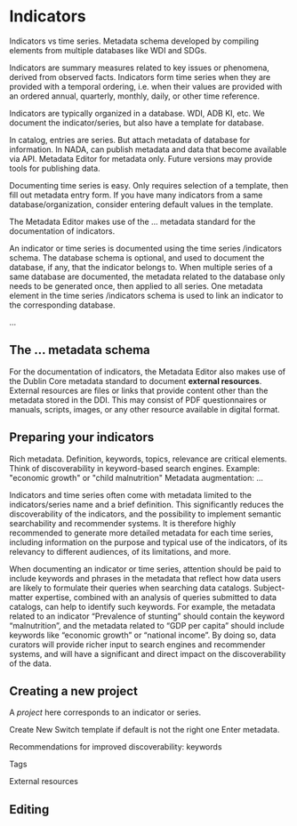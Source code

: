 # Indicators

Indicators vs time series.
Metadata schema developed by compiling elements from multiple databases like WDI and SDGs.

Indicators are summary measures related to key issues or phenomena, derived from observed facts. Indicators form time series when they are provided with a temporal ordering, i.e. when their values are provided with an ordered annual, quarterly, monthly, daily, or other time reference.

Indicators are typically organized in a database. WDI, ADB KI, etc. We document the indicator/series, but also have a template for database.

In catalog, entries are series. But attach metadata of database for information.
In NADA, can publish metadata and data that become available via API. Metadata Editor for metadata only. Future versions may provide tools for publishing data.

Documenting time series is easy. Only requires selection of a template, then fill out metadata entry form. If you have many indicators from a same database/organization, consider entering default values in the template. 

The Metadata Editor makes use of the ... metadata standard for the documentation of indicators. 

An indicator or time series is documented using the time series /indicators schema. The database schema is optional, and used to document the database, if any, that the indicator belongs to. When multiple series of a same database are documented, the metadata related to the database only needs to be generated once, then applied to all series. One metadata element in the time series /indicators schema is used to link an indicator to the corresponding database.

...

## The ... metadata schema

For the documentation of indicators, the Metadata Editor also makes use of the Dublin Core metadata standard to document **external resources**. External resources are files or links that provide content other than the metadata stored in the DDI. This may consist of PDF questionnaires or manuals, scripts, images, or any other resource available in digital format.

## Preparing your indicators

Rich metadata. Definition, keywords, topics, relevance are critical elements. Think of discoverability in keyword-based search engines.
Example: "economic growth" or "child malnutrition"
Metadata augmentation: ...

Indicators and time series often come with metadata limited to the indicators/series name and a brief definition. This significantly reduces the discoverability of the indicators, and the possibility to implement semantic searchability and recommender systems. It is therefore highly recommended to generate more detailed metadata for each time series, including information on the purpose and typical use of the indicators, of its relevancy to different audiences, of its limitations, and more.

When documenting an indicator or time series, attention should be paid to include keywords and phrases in the metadata that reflect how data users are likely to formulate their queries when searching data catalogs. Subject-matter expertise, combined with an analysis of queries submitted to data catalogs, can help to identify such keywords. For example, the metadata related to an indicator “Prevalence of stunting” should contain the keyword “malnutrition”, and the metadata related to “GDP per capita” should include keywords like “economic growth” or “national income”. By doing so, data curators will provide richer input to search engines and recommender systems, and will have a significant and direct impact on the discoverability of the data.


## Creating a new project
A *project* here corresponds to an indicator or series.

Create New 
Switch template if default is not the right one
Enter metadata.

Recommendations for improved discoverability: keywords

Tags

External resources

## Editing


